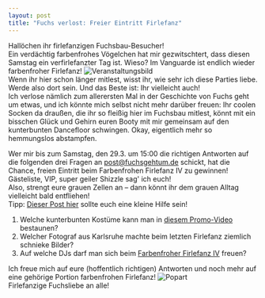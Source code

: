 ```yaml
---
layout: post
title: "Fuchs verlost: Freier Eintritt Firlefanz"
---
```


Hallöchen ihr firlefanzigen Fuchsbau-Besucher!    
Ein verdächtig farbenfrohes Vögelchen hat mir gezwitschtert, dass diesen Samstag ein verfirlefanzter Tag ist. Wieso? Im Vanguarde ist endlich wieder farbenfroher Firlefanz! 
![Veranstaltungsbild](https://farm3.staticflickr.com/2848/13408393904_fbce0d14e2_z.jpg)  
Wenn ihr hier schon länger mitlest, wisst ihr, wie sehr ich diese Parties liebe. Werde also dort sein. Und das Beste ist: Ihr vielleicht auch!   
Ich verlose nämlich zum allerersten Mal in der Geschichte von Fuchs geht um etwas, und ich könnte mich selbst nicht mehr darüber freuen: Ihr coolen Socken da draußen, die ihr so fleißig hier im Fuchsbau mitlest, könnt mit ein bisschen Glück und Gehirn euren Booty mit mir gemeinsam auf den kunterbunten Dancefloor schwingen. Okay, eigentlich mehr so hemmungslos abstampfen.  

Wer mir bis zum Samstag, den 29.3. um 15:00 die richtigen Antworten auf die folgenden drei Fragen an post@fuchsgehtum.de schickt, hat die Chance, freien Eintritt beim Farbenfrohen Firlefanz IV zu gewinnen! Gästeliste, VIP, super geiler Shizzle sag' ich euch!    
Also, strengt eure grauen Zellen an – dann könnt ihr dem grauen Alltag vielleicht bald entfliehen!  
Tipp: [Dieser Post hier](http://fuchsgehtum.de/fuchsrevier-farbenfroher-firlefanz/) sollte euch eine kleine Hilfe sein!

1.  Welche kunterbunten Kostüme kann man in [diesem Promo-Video](http://www.youtube.com/watch?v=kVHYu4IIPRg) bestaunen?
2. Welcher Fotograf aus Karlsruhe machte beim letzten Firlefanz ziemlich schnieke Bilder?
3. Auf welche DJs darf man sich beim [Farbenfroher Firlefanz IV](https://www.facebook.com/events/1381827378723424/) freuen?

Ich freue mich auf eure (hoffentlich richtigen) Antworten und noch mehr auf eine gehörige Portion farbenfrohen Firlefanz! 
![Popart](https://farm4.staticflickr.com/3708/13408041335_585aecc286.jpg)  
Firlefanzige Fuchsliebe an alle!